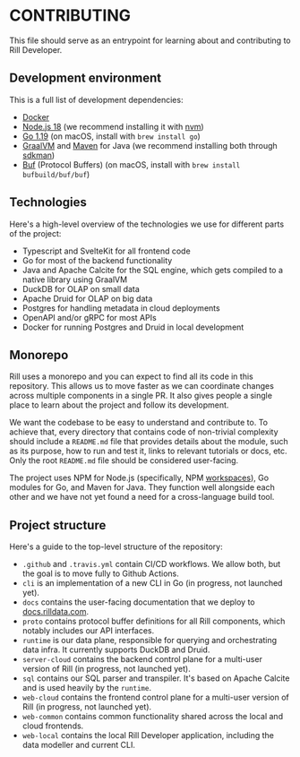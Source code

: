 # CONTRIBUTING

This file should serve as an entrypoint for learning about and contributing to Rill Developer.

## Development environment

This is a full list of development dependencies:

- [Docker](https://www.docker.com)
- [Node.js 18](https://nodejs.org/en/) (we recommend installing it with [nvm](https://github.com/nvm-sh/nvm))
- [Go 1.19](https://go.dev) (on macOS, install with `brew install go`)
- [GraalVM](https://www.graalvm.org) and [Maven](https://maven.apache.org) for Java (we recommend installing both through [sdkman](https://sdkman.io))
- [Buf](https://buf.build) (Protocol Buffers) (on macOS, install with `brew install bufbuild/buf/buf`)

## Technologies

Here's a high-level overview of the technologies we use for different parts of the project:

- Typescript and SvelteKit for all frontend code
- Go for most of the backend functionality
- Java and Apache Calcite for the SQL engine, which gets compiled to a native library using GraalVM
- DuckDB for OLAP on small data
- Apache Druid for OLAP on big data
- Postgres for handling metadata in cloud deployments
- OpenAPI and/or gRPC for most APIs
- Docker for running Postgres and Druid in local development

## Monorepo

Rill uses a monorepo and you can expect to find all its code in this repository. This allows us to move faster as we can coordinate changes across multiple components in a single PR. It also gives people a single place to learn about the project and follow its development.

We want the codebase to be easy to understand and contribute to. To achieve that, every directory that contains code of non-trivial complexity should include a `README.md` file that provides details about the module, such as its purpose, how to run and test it, links to relevant tutorials or docs, etc. Only the root `README.md` file should be considered user-facing.

The project uses NPM for Node.js (specifically, NPM [workspaces](https://docs.npmjs.com/cli/v7/using-npm/workspaces)), Go modules for Go, and Maven for Java. They function well alongside each other and we have not yet found a need for a cross-language build tool.

## Project structure

Here's a guide to the top-level structure of the repository:

- `.github` and `.travis.yml` contain CI/CD workflows. We allow both, but the goal is to move fully to Github Actions.
- `cli` is an implementation of a new CLI in Go (in progress, not launched yet).
- `docs` contains the user-facing documentation that we deploy to [docs.rilldata.com](https://docs.rilldata.com).
- `proto` contains protocol buffer definitions for all Rill components, which notably includes our API interfaces.
- `runtime` is our data plane, responsible for querying and orchestrating data infra. It currently supports DuckDB and Druid.
- `server-cloud` contains the backend control plane for a multi-user version of Rill (in progress, not launched yet).
- `sql` contains our SQL parser and transpiler. It's based on Apache Calcite and is used heavily by the `runtime`.
- `web-cloud` contains the frontend control plane for a multi-user version of Rill (in progress, not launched yet).
- `web-common` contains common functionality shared across the local and cloud frontends.
- `web-local` contains the local Rill Developer application, including the data modeller and current CLI.

